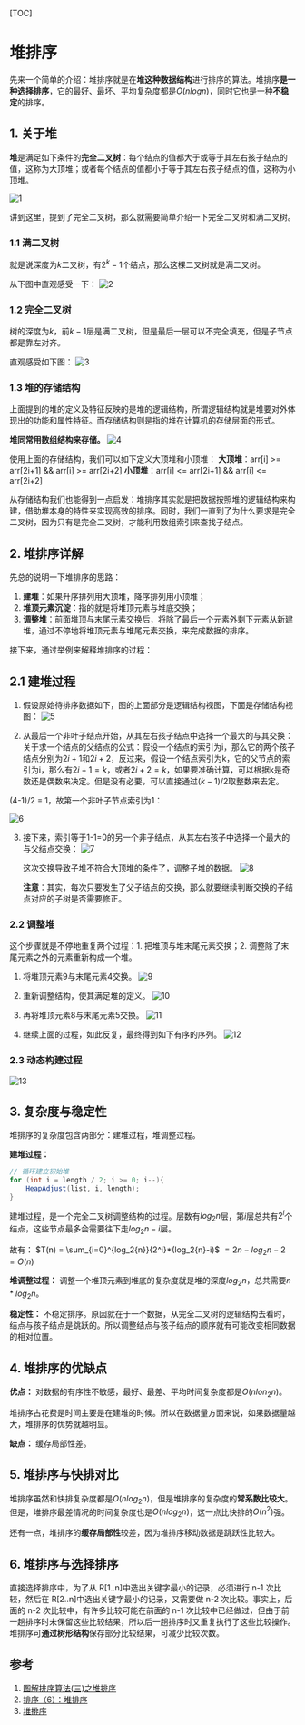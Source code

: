 [TOC]

# 堆排序

先来一个简单的介绍：堆排序就是在**堆这种数据结构**进行排序的算法。堆排序**是一种选择排序**，它的最好、最坏、平均复杂度都是$O(nlogn)$，同时它也是一种**不稳定**的排序。

## 1. 关于堆

**堆**是满足如下条件的**完全二叉树**：每个结点的值都大于或等于其左右孩子结点的值，这称为大顶堆；或者每个结点的值都小于等于其左右孩子结点的值，这称为小顶堆。

![1](./images/堆排序/1.png)

讲到这里，提到了完全二叉树，那么就需要简单介绍一下完全二叉树和满二叉树。

### 1.1 满二叉树

就是说深度为$k$二叉树，有$2^k-1$个结点，那么这棵二叉树就是满二叉树。

从下图中直观感受一下：
![2](./images/堆排序/2.png)

### 1.2 完全二叉树

树的深度为$k$，前$k-1$层是满二叉树，但是最后一层可以不完全填充，但是子节点都是靠左对齐。

直观感受如下图：
![3](./images/堆排序/3.png)

### 1.3 堆的存储结构

上面提到的堆的定义及特征反映的是堆的逻辑结构，所谓逻辑结构就是堆要对外体现出的功能和属性特征。而存储结构则是指的堆在计算机的存储层面的形式。

**堆同常用数组结构来存储。**
![4](./images/堆排序/4.png)

使用上面的存储结构，我们可以如下定义大顶堆和小顶堆：
**大顶堆**：arr[i] >= arr[2i+1] && arr[i] >= arr[2i+2]
**小顶堆**：arr[i] <= arr[2i+1] && arr[i] <= arr[2i+2]

从存储结构我们也能得到一点启发：堆排序其实就是把数据按照堆的逻辑结构来构建，借助堆本身的特性来实现高效的排序。同时，我们一直到了为什么要求是完全二叉树，因为只有是完全二叉树，才能利用数组索引来查找子结点。

## 2. 堆排序详解

先总的说明一下堆排序的思路：

1. **建堆**：如果升序排列用大顶堆，降序排列用小顶堆；
2. **堆顶元素沉淀**：指的就是将堆顶元素与堆底交换；
3. **调整堆**：前面堆顶与末尾元素交换后，将除了最后一个元素外剩下元素从新建堆，通过不停地将堆顶元素与堆尾元素交换，来完成数据的排序。

接下来，通过举例来解释堆排序的过程：

## 2.1 建堆过程

1. 假设原始待排序数据如下，图的上面部分是逻辑结构视图，下面是存储结构视图：
   ![5](./images/堆排序/5.png)

2. 从最后一个非叶子结点开始，从其左右孩子结点中选择一个最大的与其交换：
关于求一个结点的父结点的公式：假设一个结点的索引为i，那么它的两个孩子结点分别为$2i+1$和$2i+2$，反过来，假设一个结点索引为k，它的父节点的索引为i，那么有$2i+1=k$，或者$2i+2=k$，如果要准确计算，可以根据k是奇数还是偶数来决定。但是没有必要，可以直接通过$(k-1)/2$取整数来去定。

(4-1)/2 = 1，故第一个非叶子节点索引为1：

![6](./images/堆排序/6.png)

3. 接下来，索引等于1-1=0的另一个非子结点，从其左右孩子中选择一个最大的与父结点交换：
   ![7](./images/堆排序/7.png)

   这次交换导致子堆不符合大顶堆的条件了，调整子堆的数据。
   ![8](./images/堆排序/8.png)

   **注意**：其实，每次只要发生了父子结点的交换，那么就要继续判断交换的子结点对应的子树是否需要修正。

### 2.2 调整堆

这个步骤就是不停地重复两个过程：1. 把堆顶与堆末尾元素交换；2. 调整除了末尾元素之外的元素重新构成一个堆。

1. 将堆顶元素9与末尾元素4交换。
   ![9](./images/堆排序/9.png)

2. 重新调整结构，使其满足堆的定义。
   ![10](./images/堆排序/10.png)

3. 再将堆顶元素8与末尾元素5交换。
   ![11](./images/堆排序/11.png)

4. 继续上面的过程，如此反复，最终得到如下有序的序列。
   ![12](./images/堆排序/12.png)

### 2.3 动态构建过程

![13](./images/堆排序/13.gif)

## 3. 复杂度与稳定性

堆排序的复杂度包含两部分：建堆过程，堆调整过程。

**建堆过程：**

```java
// 循环建立初始堆
for (int i = length / 2; i >= 0; i--){
    HeapAdjust(list, i, length);
}
```

建堆过程，是一个完全二叉树调整结构的过程。层数有$log_2{n}$层，第$i$层总共有$2^i$个结点，这些节点最多会需要往下走$log_2{n}-i$层。

故有：
$T(n) = \sum_{i=0}^{log_2{n}}{2^i}*(log_2{n}-i)$
$=2n-log_2{n} - 2$
$=O(n)$

**堆调整过程：**
调整一个堆顶元素到堆底的复杂度就是堆的深度$log_2{n}$，总共需要$n*log_2{n}$。

**稳定性：**
不稳定排序。原因就在于一个数据，从完全二叉树的逻辑结构去看时，结点与孩子结点是跳跃的。所以调整结点与孩子结点的顺序就有可能改变相同数据的相对位置。

## 4. 堆排序的优缺点

**优点：**
对数据的有序性不敏感，最好、最差、平均时间复杂度都是$O(nlon_2{n})$。

堆排序占花费是时间主要是在建堆的时候。所以在数据量方面来说，如果数据量越大，堆排序的优势就越明显。

**缺点：**
缓存局部性差。

## 5. 堆排序与快排对比

堆排序虽然和快排复杂度都是$O(nlog_2{n})$，但是堆排序的复杂度的**常系数比较大**。但是，堆排序最差情况的时间复杂度也是$O(nlog_2{n})$，这一点比快排的$O(n^2)$强。

还有一点，堆排序的**缓存局部性**较差，因为堆排序移动数据是跳跃性比较大。

## 6. 堆排序与选择排序

直接选择排序中，为了从 R[1..n]中选出关键字最小的记录，必须进行 n-1 次比较，然后在 R[2..n]中选出关键字最小的记录，又需要做 n-2 次比较。事实上，后面的 n-2 次比较中，有许多比较可能在前面的 n-1 次比较中已经做过，但由于前一趟排序时未保留这些比较结果，所以后一趟排序时又重复执行了这些比较操作。堆排序可**通过树形结构**保存部分比较结果，可减少比较次数。

## 参考

1. [图解排序算法(三)之堆排序](https://www.cnblogs.com/chengxiao/p/6129630.html)
2. [排序（6）：堆排序](https://cuijiahua.com/blog/2018/01/algorithm_6.html)
3. [堆排序](https://www.cnblogs.com/skywang12345/p/3602162.html)
